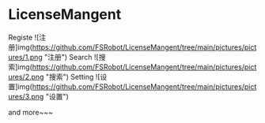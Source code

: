 # LicenseMangent
Registe
![注册]img(https://github.com/FSRobot/LicenseMangent/tree/main/pictures/pictures/1.png "注册")
Search
![搜索]img(https://github.com/FSRobot/LicenseMangent/tree/main/pictures/pictures/2.png "搜索")
Setting
![设置]img(https://github.com/FSRobot/LicenseMangent/tree/main/pictures/pictures/3.png "设置")

and more~~~